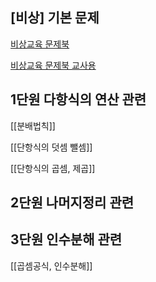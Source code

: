 ## [비상] 기본 문제

<a href="/pdf/2025/비상교육 문제북.pdf">비상교육 문제북</a>

<a href="/pdf/2025/비상교육 문제북 교사용.pdf">비상교육 문제북 교사용</a>

## 1단원 다항식의 연산 관련

[[분배법칙]]


[[단항식의 덧셈 뺄셈]]


[[단항식의 곱셈, 제곱]]

## 2단원 나머지정리 관련 



## 3단원 인수분해 관련

[[곱셈공식, 인수분해]]